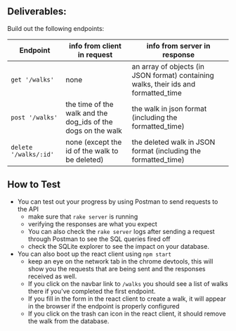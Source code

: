 ## Deliverables:

Build out the following endpoints:

| Endpoint | info from client in request | info from server in response |
|---|---|---|
| `get '/walks'` | none | an array of objects (in JSON format) containing walks, their ids and formatted_time |
| `post '/walks'` | the time of the walk and the dog_ids of the dogs on the walk | the walk in json format (including the formatted_time) |
| `delete '/walks/:id'` | none (except the id of the walk to be deleted) | the deleted walk in JSON format (including the formatted_time) |

## How to Test
- You can test out your progress by using Postman to send requests to the API 
  - make sure that `rake server` is running
  - verifying the responses are what you expect
  - You can also check the `rake server` logs after sending a request through Postman to see the SQL queries fired off
  - check the SQLite explorer to see the impact on your database.
- You can also boot up the react client using `npm start`
  - keep an eye on the network tab in the chrome devtools, this will show you the requests that are being sent and the responses received as well.
  - If you click on the navbar link to `/walks` you should see a list of walks there if you've completed the first endpoint.
  - If you fill in the form in the react client to create a walk, it will appear in the browser if the endpoint is properly configured
  - If you click on the trash can icon in the react client, it should remove the walk from the database. 